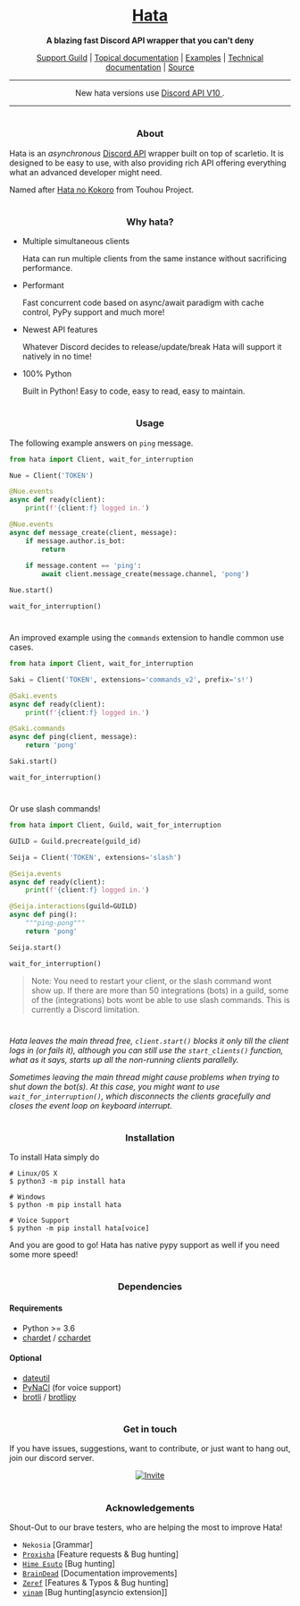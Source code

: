 <h1 align="center">
    <b>
        <a href="https://github.com/HuyaneMatsu/hata">
            Hata
        </a>
    </b>
</h1>

<p align="center">
    <b>
        A blazing fast Discord API wrapper that you can't deny
    </b>
</p>

<p align="center">
    <a href="https://discord.gg/3cH2r5d">Support Guild</a> |
    <a href="https://github.com/HuyaneMatsu/hata/tree/master/docs/topics">Topical documentation</a> |
    <a href="https://github.com/HuyaneMatsu/hata/tree/master/docs/examples">Examples</a> |
    <a href="https://www.astil.dev/project/hata/docs/hata">Technical documentation</a> |
    <a href="https://github.com/HuyaneMatsu/hata">Source</a>
</p>

---- 
<p align="center">
    New hata versions use
    <a href="https://github.com/discord/discord-api-docs/discussions/4510">
        Discord API V10
    </a>
    .
</p>

----

<h1></h1>

<h3 align="center">
    About
</h3>



Hata is an *asynchronous* [Discord API](https://discord.com/developers/docs/intro) wrapper built on top of scarletio.
It is designed to be easy to use, with also providing rich API offering everything what an advanced developer might
need.

Named after [Hata no Kokoro](https://en.touhouwiki.net/wiki/Hata_no_Kokoro) from Touhou Project.

<h1></h1>

<h3 align="center">
    Why hata?
</h3>

- Multiple simultaneous clients

    Hata can run multiple clients from the same instance without sacrificing performance.

- Performant
    
    Fast concurrent code based on async/await paradigm with cache control, PyPy support and much more!

- Newest API features
    
    Whatever Discord decides to release/update/break Hata will support it natively in no time!

- 100% Python

    Built in Python! Easy to code, easy to read, easy to maintain.

<h1></h1>

<h3 align="center">
    Usage
</h3>

The following example answers on `ping` message.

```py
from hata import Client, wait_for_interruption

Nue = Client('TOKEN')

@Nue.events
async def ready(client):
    print(f'{client:f} logged in.')

@Nue.events
async def message_create(client, message):
    if message.author.is_bot:
        return
    
    if message.content == 'ping':
        await client.message_create(message.channel, 'pong')

Nue.start()

wait_for_interruption()
```
<h1></h1>

An improved example using the `commands` extension to handle common use cases.

```py
from hata import Client, wait_for_interruption

Saki = Client('TOKEN', extensions='commands_v2', prefix='s!')

@Saki.events
async def ready(client):
    print(f'{client:f} logged in.')

@Saki.commands
async def ping(client, message):
    return 'pong'

Saki.start()

wait_for_interruption()
```
<h1></h1>

Or use slash commands!

```py
from hata import Client, Guild, wait_for_interruption

GUILD = Guild.precreate(guild_id)

Seija = Client('TOKEN', extensions='slash')

@Seija.events
async def ready(client):
    print(f'{client:f} logged in.')

@Seija.interactions(guild=GUILD)
async def ping():
    """ping-pong"""
    return 'pong'

Seija.start()

wait_for_interruption()
```

> Note: You need to restart your client, or the slash command wont show up. If there are more than 50 integrations
> (bots) in a guild, some of the (integrations) bots wont be able to use slash commands. This is currently a Discord
> limitation.

<h1></h1>

*Hata leaves the main thread free, `client.start()` blocks it only till the client logs in (or fails it), although you
can still use the `start_clients()` function, what as it says, starts up all the non-running clients parallelly.*

*Sometimes leaving the main thread might cause problems when trying to shut down the bot(s). At this case, you might
want to use `wait_for_interruption()`, which disconnects the clients gracefully and closes the event loop on keyboard
interrupt.*

<h1></h1>

<h3 align="center">
    Installation
</h3>

To install Hata simply do

```shell
# Linux/OS X
$ python3 -m pip install hata

# Windows
$ python -m pip install hata

# Voice Support
$ python -m pip install hata[voice]
```
And you are good to go! Hata has native pypy support as well if you need some more speed!

<h1></h1>

<h3 align="center">
    Dependencies
</h3>

#### Requirements

- Python >= 3.6
- [chardet](https://pypi.python.org/pypi/chardet) / [cchardet](https://pypi.org/project/cchardet/)

#### Optional

- [dateutil](https://pypi.org/project/python-dateutil/)
- [PyNaCl](https://pypi.org/project/PyNaCl/) (for voice support)
- [brotli](https://pypi.org/project/Brotli/) / [brotlipy](https://pypi.org/project/brotlipy/)

<h1></h1>

<h3 align="center">
    Get in touch
</h3>

If you have issues, suggestions, want to contribute, or just want to hang out, join our discord server.

<p align="center">
    <a href="https://discord.gg/3cH2r5d">
        <img
            alt="Invite"
            src="https://discordapp.com/api/v9/guilds/388267636661682178/widget.png?style=banner1"
        />
    </a>
</p>

<h1></h1>

<h3 align="center">
    Acknowledgements
</h3>

Shout-Out to our brave testers, who are helping the most to improve Hata!

- `Nekosia` \[Grammar\]
- [`Proxisha`](https://github.com/Technisha) \[Feature requests & Bug hunting\]
- [`Hime Esuto`](https://github.com/HimeEsuto) \[Bug hunting\]
- [`BrainDead`](https://github.com/albertopoljak) \[Documentation improvements\]
- [`Zeref`](https://github.com/Zeref-Draganeel) \[Features & Typos & Bug hunting\]
- [`vinam`](https://github.com/v1nam) \[Bug hunting\[asyncio extension\]\]
